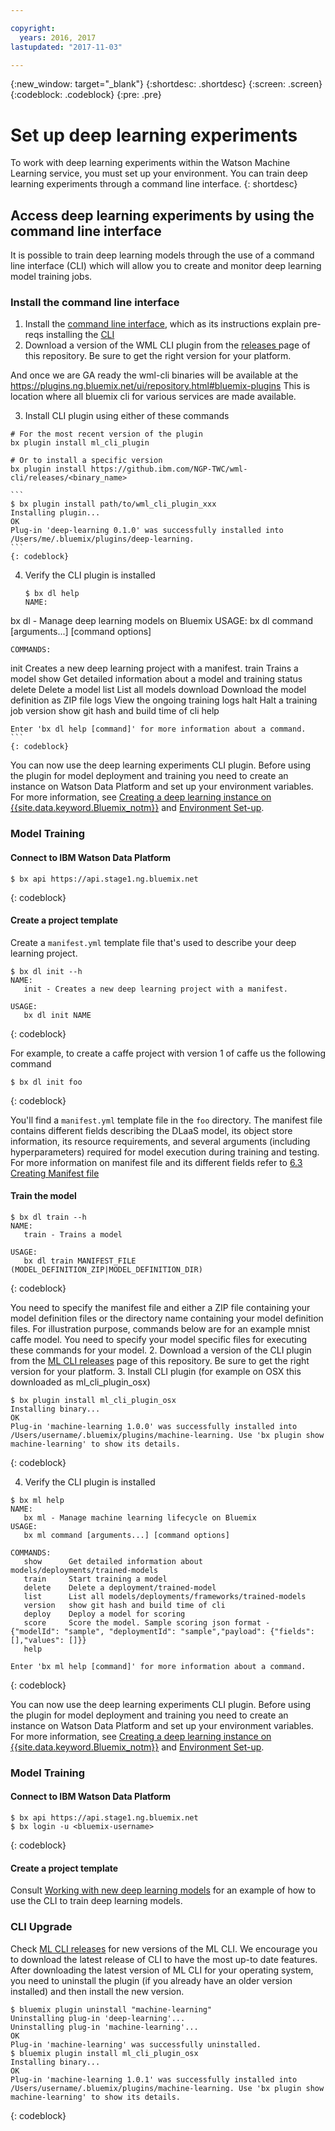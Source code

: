 ```yaml
---

copyright:
  years: 2016, 2017
lastupdated: "2017-11-03"

---
```

{:new_window: target="_blank"}
{:shortdesc: .shortdesc}
{:screen: .screen}
{:codeblock: .codeblock}
{:pre: .pre}

# Set up deep learning experiments

To work with deep learning experiments within the Watson Machine Learning service, you must set up your environment. You can train deep learning experiments through a command line interface.
{: shortdesc}

## Access deep learning experiments by using the command line interface

It is possible to train deep learning models through the use of a command line interface (CLI) which will allow you to create and monitor deep learning model training jobs.

### Install the command line interface 
 
1.  Install the [command line interface](http://clis.ng.bluemix.net/ui/home.html), which as its instructions explain pre-reqs installing the [CLI](https://console.stage1.ng.bluemix.net/docs/starters/install_cli.html)
2.  Download a version of the WML CLI plugin from the [releases ](https://github.ibm.com/NGP-TWC/wml-cli/releases) page of this repository. Be sure to get the right version for your platform.


And once we are GA ready the wml-cli binaries will be available at the
https://plugins.ng.bluemix.net/ui/repository.html#bluemix-plugins
This is location where all bluemix cli for various services are made available.

3. Install CLI plugin using either of these commands
```
# For the most recent version of the plugin
bx plugin install ml_cli_plugin

# Or to install a specific version
bx plugin install https://github.ibm.com/NGP-TWC/wml-cli/releases/<binary_name>
```

    ```
    $ bx plugin install path/to/wml_cli_plugin_xxx
    Installing plugin...
    OK
    Plug-in 'deep-learning 0.1.0' was successfully installed into /Users/me/.bluemix/plugins/deep-learning.
    ```
    {: codeblock}
    
4.  Verify the CLI plugin is installed

    ```
    $ bx dl help
    NAME:
   bx dl - Manage deep learning models on Bluemix
    USAGE:
   bx dl command [arguments...] [command options]

    COMMANDS:
   init       Creates a new deep learning project with a manifest.
   train      Trains a model
   show       Get detailed information about a model and training status
   delete     Delete a model
   list       List all models
   download   Download the model definition as ZIP file
   logs       View the ongoing training logs
   halt       Halt a training job
   version    show git hash and build time of cli
   help       
   
    Enter 'bx dl help [command]' for more information about a command.
    ```
    {: codeblock}
    
You can now use the deep learning experiments CLI plugin. Before using the plugin for model deployment and training you need to create an instance on Watson Data Platform and set up your environment variables. For more information, see [Creating a deep learning instance on {{site.data.keyword.Bluemix_notm}}](#51--creating-dlaas-instance-on-bluemix) and [Environment Set-up](#52-environment-set-up). 

### Model Training 

#### Connect to IBM Watson Data Platform

```
$ bx api https://api.stage1.ng.bluemix.net
```
{: codeblock}

#### Create a project template

Create a `manifest.yml` template file that's used to describe your deep learning project. 

```
$ bx dl init --h
NAME:
   init - Creates a new deep learning project with a manifest.

USAGE:
   bx dl init NAME
```
{: codeblock}

For example, to create a caffe project with version 1 of caffe us the following command

```
$ bx dl init foo
```
{: codeblock}

You'll find a `manifest.yml` template file in the `foo` directory. The manifest file contains different fields describing the DLaaS model, its object store information, its resource requirements, and several arguments (including hyperparameters) required for model execution during training and testing. For more information on manifest file and its different fields refer to [6.3 Creating Manifest file](#63-creating-manifest-file) 

#### Train the model

```
$ bx dl train --h
NAME:
   train - Trains a model

USAGE:
   bx dl train MANIFEST_FILE (MODEL_DEFINITION_ZIP|MODEL_DEFINITION_DIR)
```
{: codeblock}

You need to specify the manifest file and either a ZIP file containing your model definition files or the directory name containing your model definition files. For illustration purpose, commands below are for an example mnist caffe model. You need to specify your model specific files for executing these commands for your model. 
2.  Download a version of the CLI plugin from the [ML CLI releases](https://github.ibm.com/NGP-TWC/wml-cli/releases) page of this repository. Be sure to get the right version for your platform.
3. Install CLI plugin (for example on OSX this downloaded as ml_cli_plugin_osx)

```
$ bx plugin install ml_cli_plugin_osx
Installing binary...
OK
Plug-in 'machine-learning 1.0.0' was successfully installed into /Users/username/.bluemix/plugins/machine-learning. Use 'bx plugin show machine-learning' to show its details.
```
{: codeblock}
    
4.  Verify the CLI plugin is installed

```
$ bx ml help
NAME:
   bx ml - Manage machine learning lifecycle on Bluemix
USAGE:
   bx ml command [arguments...] [command options]

COMMANDS:
   show      Get detailed information about models/deployments/trained-models
   train     Start training a model
   delete    Delete a deployment/trained-model
   list      List all models/deployments/frameworks/trained-models
   version   show git hash and build time of cli
   deploy    Deploy a model for scoring
   score     Score the model. Sample scoring json format -  {"modelId": "sample", "deploymentId": "sample","payload": {"fields": [],"values": []}}
   help

Enter 'bx ml help [command]' for more information about a command.
```
{: codeblock}
    
You can now use the deep learning experiments CLI plugin. Before using the plugin for model deployment and training you need to create an instance on Watson Data Platform and set up your environment variables. For more information, see [Creating a deep learning instance on {{site.data.keyword.Bluemix_notm}}](#51--creating-dlaas-instance-on-bluemix) and [Environment Set-up](#52-environment-set-up). 

### Model Training 

#### Connect to IBM Watson Data Platform

```
$ bx api https://api.stage1.ng.bluemix.net
$ bx login -u <bluemix-username>
```
{: codeblock}

#### Create a project template

Consult [Working with new deep learning models](ml_dlaas_working_with_new_models.md) for an example of how to use the CLI to train deep learning models.

### CLI Upgrade

Check [ML CLI releases](https://github.ibm.com/NGP-TWC/wml-cli/releases) for new versions of the ML CLI. We encourage you to download the latest release of CLI to have the most up-to date features. After downloading
the latest version of ML CLI for your operating system, you need to uninstall the plugin (if you already have an older
version installed) and then install the new version.
 
```
$ bluemix plugin uninstall "machine-learning"
Uninstalling plug-in 'deep-learning'...
Uninstalling plug-in 'machine-learning'...
OK
Plug-in 'machine-learning' was successfully uninstalled.
$ bluemix plugin install ml_cli_plugin_osx
Installing binary...
OK
Plug-in 'machine-learning 1.0.1' was successfully installed into /Users/username/.bluemix/plugins/machine-learning. Use 'bx plugin show machine-learning' to show its details.
```
{: codeblock}

<!--
## Access deep learning experiments via cURL 

In addition to the command line interface, you can access your deep learning experiments via cURL commands.

### Model Training

Instructions below assume that you already have a zip file containing model definition files of the model to be deployed and the training /test data of the model are already uploaded on DLaaS object store with the credentials and path specified in the manifest file of the model. This is the case if you are working with [DLaaS example models for demo](). If you want to deploy your own models you need to first upload your training and test data to DLaaS object store and then create a manifest file of your model accordingly using instructions at [Working with New Models](). After this, you create a zip file of the model, say test-model.zip containing the model definition files. 

The commands below assume that the manifest file is stored in the same directory with zip file of the model (as you will see in the zip file of example models at [Working with Example Models](). You can have it locally in a separate folder. During deployment time you need to specify its local path. The commands below assume the model is caffe-mnist-model, only for illustration purpose.  

#### Train the model

```
$ curl -u $DLAAS_USERNAME:$DLAAS_PASSWORD -XPOST $DLAAS_URL/v1/models?version=2017-02-13 -F "model_definition=@caffe-mnist-model.zip" -F "manifest=@caffe-mnist-manifest.yml"
{"model_id":"training-MoyTfA7zg","location":"/v1/models/training-MoyTfA7zg"}
```
{: codeblock}

This will deploy and run a model training job on IBM DLaaS cluster. On success, model_id, the id of the model, is returned in the response.  

#### Get information about the model

You can query the model using the model_id obtained above. 

```
$ curl -u $DLAAS_USERNAME:$DLAAS_PASSWORD -XGET $DLAAS_URL/v1/models/training-MoyTfA7zg?version=2017-02-13
{"model_id":"training-MoyTfA7zg","location":"/v1/models/training-MoyTfA7zg/caffe-model-zFPof0nkg","data_stores":[{"connection":{"auth_url":"https://dal05.objectstorage.service.networklayer.com/auth/v1.0/","password":"e739397fbd7d3603679a87a8dcf7b7e66b8892fbcbc233e1d8e8932efd6eed84","user_name":"IBMOS366226-358:dlaas-watson"},"data_store_id":"sl-internal-os","type":"softlayer_objectstore"}],"description":"Caffe MNIST model running on GPUs.","framework":{"name":"caffe","version":"1"},"name":"mnist-caffe-model","training":{"command":"caffe train -solver lenet_solver.prototxt","gpus":1,"input_data":["sl-internal-os"],"memory":500,"memory_unit":"MiB","output_data":["sl-internal-os"],"training_status":{"completed":"2017-04-11 06:47:10.823956475 +0000 UTC","status":"COMPLETED","status_description":"COMPLETED","submitted":"2017-04-11 06:46:46.200475477 +0000 UTC"}}}
```
{: codeblock}

The json response contains details of the model and its status (like `NOT_STARTED`, `DOWNLOADING`, `STORING`, `COMPLETED`...). 

#### Download the model definition

After the training, you can download the model definition that was initial used for training as a ZIP archive.
 
```
$ curl -u $DLAAS_USERNAME:$DLAAS_PASSWORD -XGET $DLAAS_URL/v1/models/training-MoyTfA7zg/definition?version=2017-02-13 -o training-MoyTfA7zg-definition.zip
```
{: codeblock}

#### Download the trained model and log files

After the training is completed you can download the trained model and training log files as ZIP archive. 

```
$ curl -u $DLAAS_USERNAME:$DLAAS_PASSWORD -XGET $DLAAS_URL/v1/models/training-MoyTfA7zg/trained_model?version=2017-02-13 -o training-MoyTfA7zg-trainedmodel.zip
```
{: codeblock}

The download will only work if the size of the trained model is less than 200 MB. Else, you will receive an error message: 

```
Trained model exceeded the download limit. Please download it from your cloud storage directly. 
```
{: codeblock}

#### Delete the model (optional)

```
$ curl -u $DLAAS_USERNAME:$DLAAS_PASSWORD -XDELETE $DLAAS_URL/v1/models/training-MoyTfA7zg?version=2017-02-13
{"model_id":"training-MoyTfA7zg"}
```
{: codeblock}

This deletes an existing model but does not delete any data in the user's data store. The model_id of the deleted model is returned as response. 

## Learn more

[A quick deep learning tutorial](https://www.ibm.com/blogs/watson/2016/10/quick-deep-learning-tutorial/)

